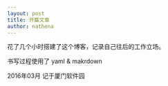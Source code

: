```yaml
---
layout: post
title: 开篇文章
author: nathena
---
```



花了几个小时搭建了这个博客，记录自己往后的工作立场。

书写过程使用了 yaml & makrdown

2016年03月 记于厦门软件园
